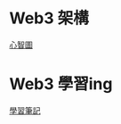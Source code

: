 # Web3 架構
[心智圖](https://gitmind.com/app/docs/ma0tsnuy)

# Web3 學習ing
[學習筆記](https://github.com/chenangel89/SAD/blob/main/web3%20start%20learning.md)
